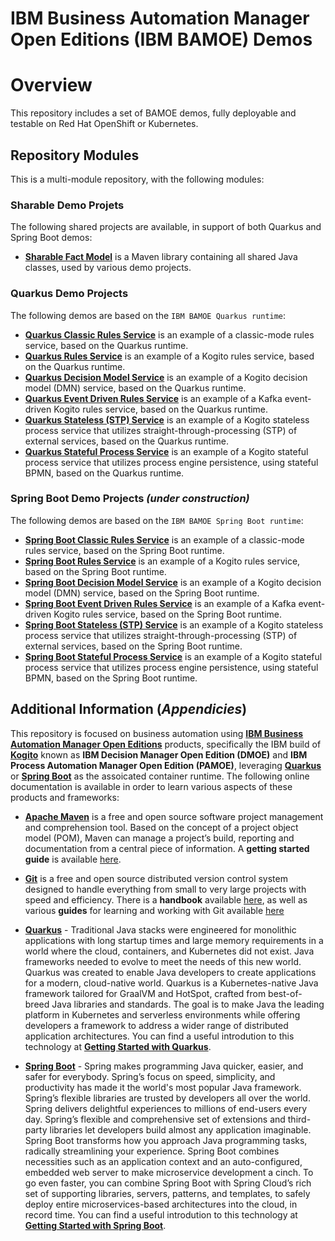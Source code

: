 # IBM Business Automation Manager Open Editions (IBM BAMOE) Demos

# Overview
This repository includes a set of BAMOE demos, fully deployable and testable on Red Hat OpenShift or Kubernetes.

## Repository Modules
This is a multi-module repository, with the following modules:

### Sharable Demo Projets
The following shared projects are available, in support of both Quarkus and Spring Boot demos:

- [**Sharable Fact Model**](./fact-model) is a Maven library containing all shared Java classes, used by various demo projects.

### Quarkus Demo Projects
The following demos are based on the `IBM BAMOE Quarkus runtime`:

- [**Quarkus Classic Rules Service**](./quarkus-classic-rules-service) is an example of a classic-mode rules service, based on the Quarkus runtime.
- [**Quarkus Rules Service**](./quarkus-rules-service) is an example of a Kogito rules service, based on the Quarkus runtime.
- [**Quarkus Decision Model Service**](./quarkus-decision-model-service) is an example of a Kogito decision model (DMN) service, based on the Quarkus runtime.
- [**Quarkus Event Driven Rules Service**](./quarkus-event-driven-rules-service) is an example of a Kafka event-driven Kogito rules service, based on the Quarkus runtime.
- [**Quarkus Stateless (STP) Service**](./quarkus-stp-service) is an example of a Kogito stateless process service that utilizes straight-through-processing (STP) of external services, based on the Quarkus runtime.
- [**Quarkus Stateful Process Service**](./quarkus-process-service) is an example of a Kogito stateful process service that utilizes process engine persistence, using stateful BPMN, based on the Quarkus runtime.

### Spring Boot Demo Projects _(under construction)_
The following demos are based on the `IBM BAMOE Spring Boot runtime`:

- [**Spring Boot Classic Rules Service**](./springboot-classic-rules-service) is an example of a classic-mode rules service, based on the Spring Boot runtime.
- [**Spring Boot Rules Service**](./springboot-rules-service) is an example of a Kogito rules service, based on the Spring Boot runtime.
- [**Spring Boot Decision Model Service**](./springboot-decision-model-service) is an example of a Kogito decision model (DMN) service, based on the Spring Boot runtime.
- [**Spring Boot Event Driven Rules Service**](./springboot-event-driven-rules-service) is an example of a Kafka event-driven Kogito rules service, based on the Spring Boot runtime.
- [**Spring Boot Stateless (STP) Service**](./springboot-stp-service) is an example of a Kogito stateless process service that utilizes straight-through-processing (STP) of external services, based on the Spring Boot runtime.
- [**Spring Boot Stateful Process Service**](./springboot-process-service) is an example of a Kogito stateful process service that utilizes process engine persistence, using stateful BPMN, based on the Spring Boot runtime.

## Additional Information (*Appendicies*)
This repository is focused on business automation using [**IBM Business Automation Manager Open Editions**](https://www.ibm.com/docs/en/ibamoe/9.3.x) products, specifically the IBM build of [**Kogito**](https://kogito.kie.org/) known as **IBM Decision Manager Open Edition (DMOE)** and **IBM Process Automation Manager Open Edition (PAMOE)**, leveraging [**Quarkus**](https://quarkus.io/) or [**Spring Boot**](https://spring.io/) as the assoicated container runtime.  The following online documentation is available in order to learn various aspects of these products and frameworks:

- [**Apache Maven**](https://maven.apache.org/) is a free and open source software project management and comprehension tool. Based on  the concept of a project object model (POM), Maven can manage a project’s build, reporting and documentation from a central piece of  information. A **getting started guide** is available [here](http://maven.apache.org/guides/getting-started/).

- [**Git**](https://git-scm.com//) is a free and open source distributed version control system designed to handle everything from small to very large projects with speed and efficiency. There is a **handbook** available [here](https://guides.github.com/introduction/git-handbook/), as well as various **guides** for learning and working with Git available [here](https://guides.github.com/)

- [**Quarkus**](https://quarkus.io/) - Traditional Java stacks were engineered for monolithic applications with long startup times and large memory requirements in a world where the cloud, containers, and Kubernetes did not exist. Java frameworks needed to evolve to meet the needs of this new world.  Quarkus was created to enable Java developers to create applications for a modern, cloud-native world. Quarkus is a Kubernetes-native Java framework tailored for GraalVM and HotSpot, crafted from best-of-breed Java libraries and standards. The goal is to make Java the leading platform in Kubernetes and serverless environments while offering developers a framework to address a wider range of distributed application architectures.  You can find a useful introdution to this technology at [**Getting Started with Quarkus**](https://quarkus.io/get-started/).

- [**Spring Boot**](https://spring.io/) - Spring makes programming Java quicker, easier, and safer for everybody. Spring’s focus on speed, simplicity, and productivity has made it the world's most popular Java framework.  Spring’s flexible libraries are trusted by developers all over the world. Spring delivers delightful experiences to millions of end-users every day.  Spring’s flexible and comprehensive set of extensions and third-party libraries let developers build almost any application imaginable.  Spring Boot transforms how you approach Java programming tasks, radically streamlining your experience. Spring Boot combines necessities such as an application context and an auto-configured, embedded web server to make microservice development a cinch. To go even faster, you can combine Spring Boot with Spring Cloud’s rich set of supporting libraries, servers, patterns, and templates, to safely deploy entire microservices-based architectures into the cloud, in record time.  You can find a useful introdution to this technology at [**Getting Started with Spring Boot**](https://spring.io/quickstart).
